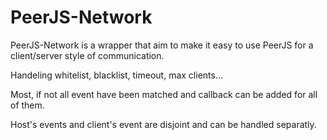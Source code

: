 # PeerJS-Network

PeerJS-Network is a wrapper that aim to make it easy to use PeerJS for a client/server style of communication. 

Handeling whitelist, blacklist, timeout, max clients...

Most, if not all event have been matched and callback can be added for all of them.

Host's events and client's event are disjoint and can be handled separatly.
